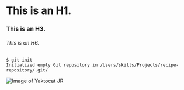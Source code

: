 # This is an H1.
### This is an H3.
###### This is an H6.

```
$ git init
Initialized empty Git repository in /Users/skills/Projects/recipe-repository/.git/
````

![Image of Yaktocat JR](https://octodex.github.com/images/yaktocat.png)


